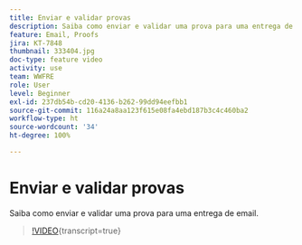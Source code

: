 ```yaml
---
title: Enviar e validar provas
description: Saiba como enviar e validar uma prova para uma entrega de email.
feature: Email, Proofs
jira: KT-7848
thumbnail: 333404.jpg
doc-type: feature video
activity: use
team: WWFRE
role: User
level: Beginner
exl-id: 237db54b-cd20-4136-b262-99dd94eefbb1
source-git-commit: 116a24a8aa123f615e08fa4ebd187b3c4c460ba2
workflow-type: ht
source-wordcount: '34'
ht-degree: 100%

---
```


# Enviar e validar provas

Saiba como enviar e validar uma prova para uma entrega de email.

>[!VIDEO](https://video.tv.adobe.com/v/333404?quality=12&learn=on){transcript=true}
